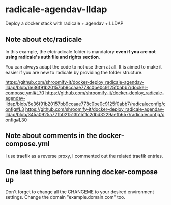 # radicale-agendav-lldap
Deploy a docker stack with radicale + agendav + LLDAP

## Note about etc/radicale
In this example, the etc/radicale folder is mandatory **even if you are not using radicale's auth file and rights section**.

You can always adapt the code to not use them at all. It is aimed to make it easier if you are new to radicale by providing the folder structure.

https://github.com/shroomify-it/docker-deploy_radicale-agendav-lldap/blob/6e36f91b20157bb9ccaae778c0be0c9125f0abb7/docker-compose.yml#L70 
https://github.com/shroomify-it/docker-deploy_radicale-agendav-lldap/blob/6e36f91b20157bb9ccaae778c0be0c9125f0abb7/radicaleconfig/config#L3
https://github.com/shroomify-it/docker-deploy_radicale-agendav-lldap/blob/345a0925a721b021513b15f1c2dbd3229aefb657/radicaleconfig/config#L30

## Note about comments in the docker-compose.yml
I use traefik as a reverse proxy, I commented out the related traefik entries.

## One last thing before running docker-compose up 
Don't forget to change all the CHANGEME to your desired environment settings. Change the domain "example.domain.com" too.
